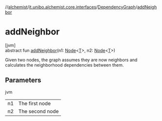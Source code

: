 //[alchemist](../../../index.md)/[it.unibo.alchemist.core.interfaces](../index.md)/[DependencyGraph](index.md)/[addNeighbor](add-neighbor.md)

# addNeighbor

[jvm]\
abstract fun [addNeighbor](add-neighbor.md)(n1: [Node](../../it.unibo.alchemist.model.interfaces/-node/index.md)<[T](../../it.unibo.alchemist.model.interfaces/-node/index.md)>, n2: [Node](../../it.unibo.alchemist.model.interfaces/-node/index.md)<[T](../../it.unibo.alchemist.model.interfaces/-node/index.md)>)

Given two nodes, the graph assumes they are now neighbors and calculates the neighborhood dependencies between them.

## Parameters

jvm

| | |
|---|---|
| n1 | The first node |
| n2 | The second node |

